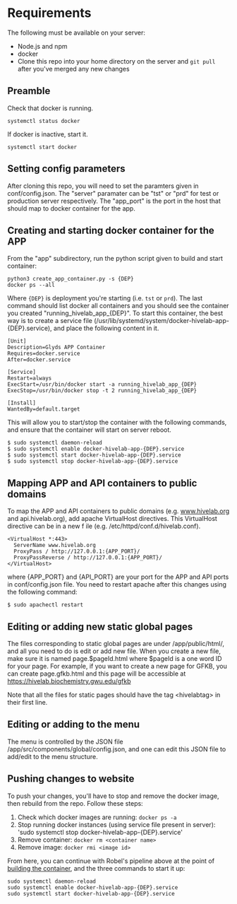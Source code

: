 # Requirements
The following must be available on your server:

* Node.js and npm
* docker
* Clone this repo into your home directory on the server and `git pull` after you've merged any new changes

## Preamble
Check that docker is running.
```
systemctl status docker
```

If docker is inactive, start it.
```
systemctl start docker
```

## Setting config parameters
After cloning this repo, you will need to set the paramters given in
conf/config.json. The "server" paramater can be "tst" or "prd" for
test or production server respectively. The "app_port" is the port
in the host that should map to docker container for the app.


## Creating and starting docker container for the APP

From the "app" subdirectory, run the python script given to build and start container:
  ```
  python3 create_app_container.py -s {DEP}
  docker ps --all
  ```
Where `{DEP}` is deployment you're starting (i.e. `tst` or `prd`). The last command should list docker all containers and you should see the container
you created "running_hivelab_app_{DEP}". To start this container, the best way is
to create a service file (/usr/lib/systemd/system/docker-hivelab-app-{DEP}.service),
and place the following content in it.

  ```
  [Unit]
  Description=Glyds APP Container
  Requires=docker.service
  After=docker.service

  [Service]
  Restart=always
  ExecStart=/usr/bin/docker start -a running_hivelab_app_{DEP}
  ExecStop=/usr/bin/docker stop -t 2 running_hivelab_app_{DEP}

  [Install]
  WantedBy=default.target
  ```
This will allow you to start/stop the container with the following commands, and ensure
that the container will start on server reboot.

  ```
  $ sudo systemctl daemon-reload 
  $ sudo systemctl enable docker-hivelab-app-{DEP}.service
  $ sudo systemctl start docker-hivelab-app-{DEP}.service
  $ sudo systemctl stop docker-hivelab-app-{DEP}.service
  ```


## Mapping APP and API containers to public domains
To map the APP and API containers to public domains (e.g. www.hivelab.org and api.hivelab.org),
add apache VirtualHost directives. This VirtualHost directive can be in a new f
ile (e.g. /etc/httpd/conf.d/hivelab.conf).

  ```
  <VirtualHost *:443>
    ServerName www.hivelab.org
    ProxyPass / http://127.0.0.1:{APP_PORT}/
    ProxyPassReverse / http://127.0.0.1:{APP_PORT}/
  </VirtualHost>

  ```

where {APP_PORT} and {API_PORT} are your port for the APP and API ports 
in conf/config.json file. You need to restart apache after this changes using 
the following command:

   ```
   $ sudo apachectl restart 
   ```


## Editing or adding new static global pages
The files corresponding to static global pages are under /app/public/html/, and all you
need to do is edit or add new file. When you create a new file, make sure it is named
page.$pageId.html where $pageId is a one word ID for your page. For example, if you 
want to create a new page for GFKB, you can create page.gfkb.html and this page
will be accessible at https://hivelab.biochemistry.gwu.edu/gfkb 

Note that all the files for static pages should have the tag \<hivelabtag\> in their
first line. 

## Editing or adding to the menu
The menu is controlled by the JSON file /app/src/components/global/config.json, and 
one can edit this JSON file to add/edit to the menu structure.

## Pushing changes to website
To push your changes, you'll have to stop and remove the docker image, then rebuild from the repo. Follow these steps:
1. Check which docker images are running:
`docker ps -a`
2. Stop running docker instances (using service file present in server):
'sudo systemctl stop docker-hivelab-app-{DEP}.service'
3. Remove container:
`docker rm <container name>`
4. Remove image:
`docker rmi <image id>`

From here, you can continue with Robel's pipeline above at the point of [building the container](https://github.com/GW-HIVE/hivelab#creating-and-starting-docker-container-for-the-app), and the three commands to start it up:
```
sudo systemctl daemon-reload 
sudo systemctl enable docker-hivelab-app-{DEP}.service
sudo systemctl start docker-hivelab-app-{DEP}.service
```








